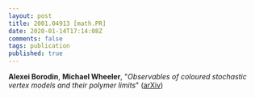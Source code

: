 ```yaml
---
layout: post
title: 2001.04913 [math.PR]
date: 2020-01-14T17:14:08Z
comments: false
tags: publication
published: true
---
```


<b>Alexei Borodin</b>, <b>Michael Wheeler</b>, "<i>Observables of coloured stochastic vertex models and their polymer  limits</i>" ([arXiv](http://arxiv.org/abs/2001.04913v1))
